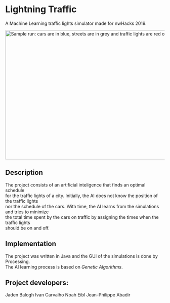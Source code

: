 # Lightning Traffic
A Machine Learning traffic lights simulator made for nwHacks 2019.

<img src = "https://i.imgur.com/8pqZSUf.png" width="826" height="407" alt = "Sample run: cars are in blue, streets are in grey and traffic lights are red or green">

## Description

The project consists of an artificial inteligence that finds an optimal schedule  
for the traffic lights of a city. Initially, the AI does not know the position of the traffic lights    
nor the schedule of the cars. With time, the AI learns from the simulations and tries to minimize  
the total time spent by the cars on traffic by assigning the times when the traffic lights  
should be on and off.

## Implementation

The project was written in Java and the GUI of the simulations is done by Processing.  
The AI learning process is based on *Genetic Algorithms*. 

## Project developers:

Jaden Balogh
Ivan Carvalho
Noah Eibl
Jean-Philippe Abadir
